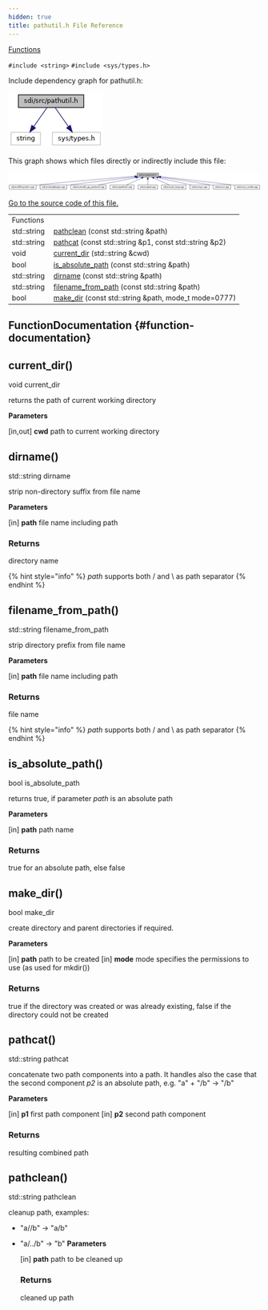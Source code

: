 ```yaml
---
hidden: true
title: pathutil.h File Reference
---
```


[Functions](#func-members)

`#include <string>`
`#include <sys/types.h>`

Include dependency graph for pathutil.h:

![](pathutil_8h__incl.png)

This graph shows which files directly or indirectly include this file:

![](pathutil_8h__dep__incl.png)

<a href="pathutil_8h_source.md">Go to the source code of this file.</a>

|  |  |
|----|----|
| Functions |  |
| std::string  | [pathclean](#aa01a783fcf5ab8dfb3371ddf1937b1d8) (const std::string &path) |
| std::string  | [pathcat](#a01bbf38e5df83444a0b653a5424d1471) (const std::string &p1, const std::string &p2) |
| void  | [current_dir](#a5338868628e8af64851c06a4d5672474) (std::string &cwd) |
| bool  | [is_absolute_path](#a5f02ed450e4d048f1779afacae02eb47) (const std::string &path) |
| std::string  | [dirname](#a9181ca7ec40f7d471eb410a1215a2321) (const std::string &path) |
| std::string  | [filename_from_path](#ad2f12525e3b8ec94ed3a22f8d96ac145) (const std::string &path) |
| bool  | [make_dir](#adc366505b5f6eb4fcf1099dce96fabc6) (const std::string &path, mode_t mode=0777) |

## FunctionDocumentation {#function-documentation}

## current_dir() <a href="#a5338868628e8af64851c06a4d5672474" id="a5338868628e8af64851c06a4d5672474"></a>

<p>void current_dir</p>

returns the path of current working directory

**Parameters**

\[in,out\] **cwd** path to current working directory

## dirname() <a href="#a9181ca7ec40f7d471eb410a1215a2321" id="a9181ca7ec40f7d471eb410a1215a2321"></a>

<p>std::string dirname</p>

strip non-directory suffix from file name

**Parameters**

\[in\] **path** file name including path

### Returns

directory name


{% hint style="info" %}
*path* supports both / and \\ as path separator
{% endhint %}

## filename_from_path() <a href="#ad2f12525e3b8ec94ed3a22f8d96ac145" id="ad2f12525e3b8ec94ed3a22f8d96ac145"></a>

<p>std::string filename_from_path</p>

strip directory prefix from file name

**Parameters**

\[in\] **path** file name including path

### Returns

file name


{% hint style="info" %}
*path* supports both / and \\ as path separator
{% endhint %}

## is_absolute_path() <a href="#a5f02ed450e4d048f1779afacae02eb47" id="a5f02ed450e4d048f1779afacae02eb47"></a>

<p>bool is_absolute_path</p>

returns true, if parameter *path* is an absolute path

**Parameters**

\[in\] **path** path name

### Returns

true for an absolute path, else false

## make_dir() <a href="#adc366505b5f6eb4fcf1099dce96fabc6" id="adc366505b5f6eb4fcf1099dce96fabc6"></a>

<p>bool make_dir</p>

create directory and parent directories if required.

**Parameters**

\[in\] **path** path to be created \[in\] **mode** mode specifies the permissions to use (as used for mkdir())

### Returns

true if the directory was created or was already existing, false if the directory could not be created

## pathcat() <a href="#a01bbf38e5df83444a0b653a5424d1471" id="a01bbf38e5df83444a0b653a5424d1471"></a>

<p>std::string pathcat</p>

concatenate two path components into a path. It handles also the case that the second component *p2* is an absolute path, e.g. \"a\" + \"/b\" -\> \"/b\"

**Parameters**

\[in\] **p1** first path component \[in\] **p2** second path component

### Returns

resulting combined path

## pathclean() <a href="#aa01a783fcf5ab8dfb3371ddf1937b1d8" id="aa01a783fcf5ab8dfb3371ddf1937b1d8"></a>

<p>std::string pathclean</p>

cleanup path, examples:

- \"a//b\" -\> \"a/b\"

- \"a/../b\" -\> \"b\" **Parameters**

  \[in\] **path** path to be cleaned up

  ### Returns

  cleaned up path
